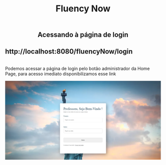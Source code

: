 <h1 align="center"> Fluency Now </h1>

<h2 align="center">
<br> Acessando à página de login<br>
</h2>

## <a id="anchortext" />http://localhost:8080/fluencyNow/login

<p> 
    <br> Podemos acessar a página de login pelo botão administrador da Home Page, para acesso imediato disponibilizamos esse link<br>
</p>

![Login](images/Login.png)
